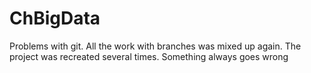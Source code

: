 # ChBigData
Problems with git. All the work with branches was mixed up again. The project was recreated several times. Something always goes wrong
